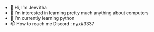 - 👋 Hi, I’m Jeevitha
- 👀 I’m interested in learning pretty much anything about computers
- 🌱 I’m currently learning python
- 📫 How to reach me 
     Discord : nyx#3337
<!---
nyxx1/nyxx1 is a ✨ special ✨ repository because its `README.md` (this file) appears on your GitHub profile.
You can click the Preview link to take a look at your changes.
--->
